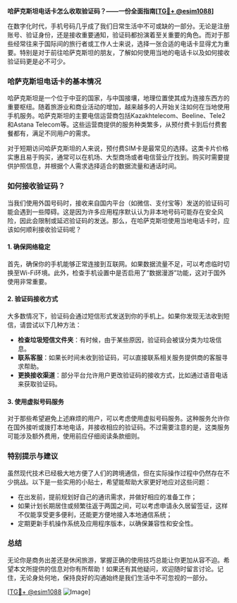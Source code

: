 **哈萨克斯坦电话卡怎么收取验证码？——一份全面指南[[TG💪+ @esim1088](https://t.me/s/esim1088)]**

在数字化时代，手机号码几乎成了我们日常生活中不可或缺的一部分。无论是注册账号、验证身份，还是接收重要通知，验证码都扮演着至关重要的角色。而对于那些经常往来于国际间的旅行者或工作人士来说，选择一张合适的电话卡显得尤为重要。特别是对于前往哈萨克斯坦的朋友，了解如何使用当地的电话卡以及如何接收验证码更是必不可少。

### 哈萨克斯坦电话卡的基本情况

哈萨克斯坦是一个位于中亚的国家，与中国接壤，地理位置使其成为连接东西方的重要枢纽。随着旅游业和商业活动的增加，越来越多的人开始关注如何在当地使用手机服务。哈萨克斯坦的主要电信运营商包括Kazakhtelecom、Beeline、Tele2和Astana Telecom等。这些运营商提供的服务种类繁多，从预付费卡到后付费套餐都有，满足不同用户的需求。

对于短期访问哈萨克斯坦的人来说，预付费SIM卡是最常见的选择。这类卡片价格实惠且易于购买，通常可以在机场、大型商场或者电信营业厅找到。购买时需要提供护照信息，并根据个人需求选择适合的数据流量和通话时间。

### 如何接收验证码？

当我们使用外国号码时，接收来自国内平台（如微信、支付宝等）发送的验证码可能会遇到一些障碍。这是因为许多应用程序默认认为非本地号码可能存在安全风险，因此会限制或延迟验证码的发送。那么，在哈萨克斯坦使用当地电话卡时，应该如何顺利接收验证码呢？

#### 1. 确保网络稳定
首先，确保你的手机能够正常连接到互联网。如果数据流量不足，可以考虑临时切换至Wi-Fi环境。此外，检查手机设置中是否启用了“数据漫游”功能，这对于国外使用非常重要。

#### 2. 验证码接收方式
大多数情况下，验证码会通过短信形式发送到你的手机上。如果你发现无法收到短信，请尝试以下几种方法：
- **检查垃圾短信文件夹**：有时候，由于某些原因，验证码会被误分类为垃圾信息。
- **联系客服**：如果长时间未收到验证码，可以直接联系相关服务提供商的客服寻求帮助。
- **更换接收渠道**：部分平台允许用户更改验证码的接收方式，比如通过语音电话来获取验证码。

#### 3. 使用虚拟号码服务
对于那些希望避免上述麻烦的用户，可以考虑使用虚拟号码服务。这种服务允许你在国外接听或拨打本地电话，并接收相应的验证码。不过需要注意的是，这类服务可能涉及额外费用，使用前应仔细阅读条款细则。

### 特别提示与建议

虽然现代技术已经极大地方便了人们的跨境通信，但在实际操作过程中仍然存在不少挑战。以下是一些实用的小贴士，希望能帮助大家更好地应对这些问题：

- 在出发前，提前规划好自己的通讯需求，并做好相应的准备工作；
- 如果计划长期居住或频繁往返于两国之间，可以考虑申请永久居留签证，这样不仅能享受更多便利，还能更方便地接入本地通信系统；
- 定期更新手机操作系统及应用程序版本，以确保兼容性和安全性。

### 总结

无论你是商务出差还是休闲旅游，掌握正确的使用技巧总能让你更加从容不迫。希望本文所提供的信息对你有所帮助！如果还有其他疑问，欢迎随时留言讨论。记住，无论身处何地，保持良好的沟通始终是我们生活中不可忽视的一部分。

[[TG💪+ @esim1088](https://t.me/s/esim1088) ![Image](https://i.postimg.cc/4NQfJmqS/Snipaste-2025-05-13-00-14-12.png)]